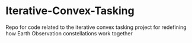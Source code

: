 # Iterative-Convex-Tasking
Repo for code related to the iterative convex tasking project for redefining how Earth Observation constellations work together
